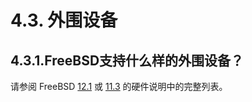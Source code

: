 # 4.3. 外围设备

## 4.3.1.FreeBSD支持什么样的外围设备？

请参阅 FreeBSD [12.1](https://www.freebsd.org/releases/12.1R/hardware/) 或 [11.3](https://www.freebsd.org/releases/11.3R/hardware) 的硬件说明中的完整列表。
